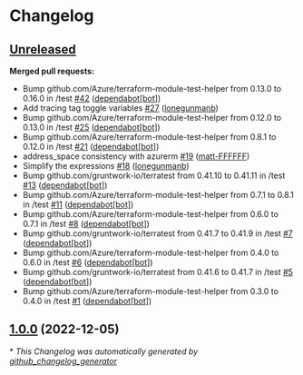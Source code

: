 # Changelog

## [Unreleased](https://github.com/Azure/terraform-azurerm-subnets/tree/HEAD)

**Merged pull requests:**

- Bump github.com/Azure/terraform-module-test-helper from 0.13.0 to 0.16.0 in /test [\#42](https://github.com/Azure/terraform-azurerm-subnets/pull/42) ([dependabot[bot]](https://github.com/apps/dependabot))
- Add tracing tag toggle variables [\#27](https://github.com/Azure/terraform-azurerm-subnets/pull/27) ([lonegunmanb](https://github.com/lonegunmanb))
- Bump github.com/Azure/terraform-module-test-helper from 0.12.0 to 0.13.0 in /test [\#25](https://github.com/Azure/terraform-azurerm-subnets/pull/25) ([dependabot[bot]](https://github.com/apps/dependabot))
- Bump github.com/Azure/terraform-module-test-helper from 0.8.1 to 0.12.0 in /test [\#21](https://github.com/Azure/terraform-azurerm-subnets/pull/21) ([dependabot[bot]](https://github.com/apps/dependabot))
- address\_space consistency with azurerm [\#19](https://github.com/Azure/terraform-azurerm-subnets/pull/19) ([matt-FFFFFF](https://github.com/matt-FFFFFF))
- Simplify the expressions [\#18](https://github.com/Azure/terraform-azurerm-subnets/pull/18) ([lonegunmanb](https://github.com/lonegunmanb))
- Bump github.com/gruntwork-io/terratest from 0.41.10 to 0.41.11 in /test [\#13](https://github.com/Azure/terraform-azurerm-subnets/pull/13) ([dependabot[bot]](https://github.com/apps/dependabot))
- Bump github.com/Azure/terraform-module-test-helper from 0.7.1 to 0.8.1 in /test [\#11](https://github.com/Azure/terraform-azurerm-subnets/pull/11) ([dependabot[bot]](https://github.com/apps/dependabot))
- Bump github.com/Azure/terraform-module-test-helper from 0.6.0 to 0.7.1 in /test [\#8](https://github.com/Azure/terraform-azurerm-subnets/pull/8) ([dependabot[bot]](https://github.com/apps/dependabot))
- Bump github.com/gruntwork-io/terratest from 0.41.7 to 0.41.9 in /test [\#7](https://github.com/Azure/terraform-azurerm-subnets/pull/7) ([dependabot[bot]](https://github.com/apps/dependabot))
- Bump github.com/Azure/terraform-module-test-helper from 0.4.0 to 0.6.0 in /test [\#6](https://github.com/Azure/terraform-azurerm-subnets/pull/6) ([dependabot[bot]](https://github.com/apps/dependabot))
- Bump github.com/gruntwork-io/terratest from 0.41.6 to 0.41.7 in /test [\#5](https://github.com/Azure/terraform-azurerm-subnets/pull/5) ([dependabot[bot]](https://github.com/apps/dependabot))
- Bump github.com/Azure/terraform-module-test-helper from 0.3.0 to 0.4.0 in /test [\#1](https://github.com/Azure/terraform-azurerm-subnets/pull/1) ([dependabot[bot]](https://github.com/apps/dependabot))

## [1.0.0](https://github.com/Azure/terraform-azurerm-subnets/tree/1.0.0) (2022-12-05)



\* *This Changelog was automatically generated by [github_changelog_generator](https://github.com/github-changelog-generator/github-changelog-generator)*
